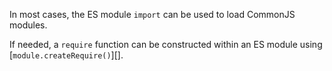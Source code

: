 
In most cases, the ES module `import` can be used to load CommonJS modules.

If needed, a `require` function can be constructed within an ES module using
[`module.createRequire()`][].

